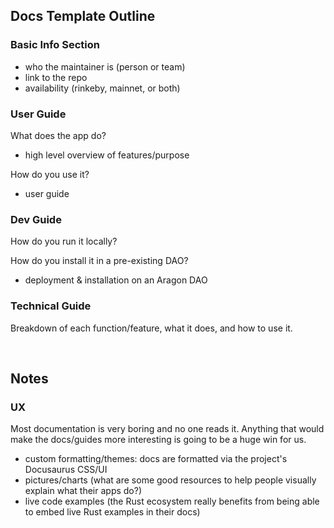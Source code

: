 ## Docs Template Outline

### Basic Info Section
- who the maintainer is (person or team)
- link to the repo
- availability (rinkeby, mainnet, or both)

### User Guide

What does the app do?
- high level overview of features/purpose

How do you use it?
- user guide

### Dev Guide

How do you run it locally?

How do you install it in a pre-existing DAO?
- deployment & installation on an Aragon DAO

### Technical Guide

Breakdown of each function/feature, what it does, and how to use it. 

<br>

## Notes

### UX

Most documentation is very boring and no one reads it. Anything that would make the docs/guides more interesting is going to be a huge win for us.
- custom formatting/themes: docs are formatted via the project's Docusaurus CSS/UI
- pictures/charts (what are some good resources to help people visually explain what their apps do?)
- live code examples (the Rust ecosystem really benefits from being able to embed live Rust examples in their docs)
